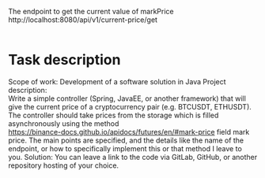 The endpoint to get the current value of markPrice</br>
http://localhost:8080/api/v1/current-price/get</br></br>
# Task description
Scope of work: Development of a software solution in Java  Project description:</br>
Write a simple controller (Spring, JavaEE, or another framework) that will give the current
price of a cryptocurrency pair (e.g. BTCUSDT, ETHUSDT). The controller should take prices 
from the storage which is filled asynchronously using the method</br>
https://binance-docs.github.io/apidocs/futures/en/#mark-price field mark price.
The main points are specified, and the details like the name of the endpoint, or how to specifically
implement this or that method I leave to you.  Solution: You can leave a link to the code via GitLab,
GitHub, or another repository hosting of your choice.
